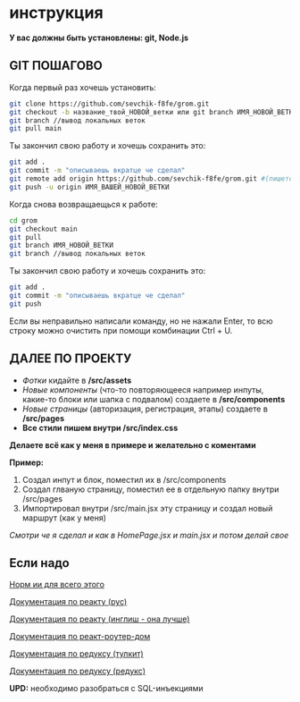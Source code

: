 # инструкция

**У вас должны быть установлены: git, Node.js**

## GIT ПОШАГОВО

Когда первый раз хочешь установить:

```bash
git clone https://github.com/sevchik-f8fe/grom.git
git checkout -b название_твой_НОВОЙ_ветки или git branch ИМЯ_НОВОЙ_ВЕТКИ
git branch //вывод локальных веток
git pull main
```

Ты закончил свою работу и хочешь сохранить это:

```bash
git add .
git commit -m "описываешь вкратце че сделал"
git remote add origin https://github.com/sevchik-f8fe/grom.git #(пишется один раз)
git push -u origin ИМЯ_ВАШЕЙ_НОВОЙ_ВЕТКИ
```

Когда снова возвращаещься к работе:

```bash
cd grom
git checkout main
git pull
git branch ИМЯ_НОВОЙ_ВЕТКИ
git branch //вывод локальных веток
```

Ты закончил свою работу и хочешь сохранить это:

```bash
git add .
git commit -m "описываешь вкратце че сделал"
git push
```

Если вы неправильно написали команду, но не нажали Enter, то всю строку можно очистить при помощи комбинации Ctrl + U.

## ДАЛЕЕ ПО ПРОЕКТУ

- _Фотки_ кидайте в **/src/assets**
- _Новые компоненты_ (что-то повторяющееся например инпуты, какие-то блоки или шапка с подвалом) создаете в **/src/components**
- _Новые страницы_ (авторизация, регистрация, этапы) создаете в **/src/pages**
- **Все стили пишем внутри /src/index.css**

**Делаете всё как у меня в примере и желательно с коментами**

**Пример:**

1. Создал инпут и блок, поместил их в /src/components
2. Создал глваную страницу, поместил ее в отдельную папку внутри /src/pages
3. Импортировал внутри /src/main.jsx эту страницу и создал новый маршрут (как у меня)

_Смотри че я сделал и как в HomePage.jsx и main.jsx и потом делай свое_

## Если надо

[Норм ии для всего этого](https://devv.ai/ru)

[Документация по реакту (рус)](https://ru.legacy.reactjs.org/docs/getting-started.html)

[Документация по реакту (инглиш - она лучше)](https://react.dev/learn)

[Документация по реакт-роутер-дом](https://reactrouter.com)

[Документация по редуксу (тулкит)](https://redux-toolkit.js.org/introduction/getting-started)

[Документация по редуксу (редукс)](https://redux.js.org/introduction/getting-started)

**UPD:** необходимо разобраться с SQL-инъекциями
